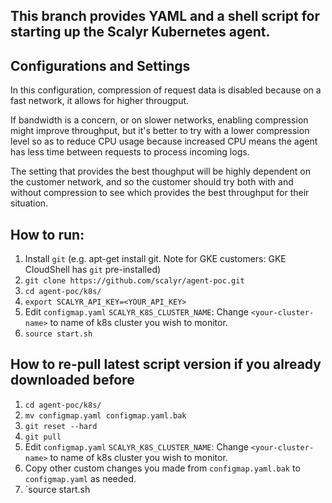 ## This branch provides YAML and a shell script for starting up the Scalyr Kubernetes agent.

## Configurations and Settings

In this configuration, compression of request data is disabled because on a fast network, it allows for higher
througput.

If bandwidth is a concern, or on slower networks, enabling compression might improve throughput, but it's better
to try with a lower compression level so as to reduce CPU usage because increased CPU means the agent has less time
between requests to process incoming logs.

The setting that provides the best thoughput will be highly dependent on the customer network, and so the customer
should try both with and without compression to see which provides the best throughput for their situation.

## How to run:

1. Install `git` (e.g. apt-get install git.  Note for GKE customers: GKE CloudShell has `git` pre-installed)
2. `git clone https://github.com/scalyr/agent-poc.git`
3. `cd agent-poc/k8s/`
4. `export SCALYR_API_KEY=<YOUR_API_KEY>`
5. Edit `configmap.yaml` `SCALYR_K8S_CLUSTER_NAME`: Change `<your-cluster-name>` to name of k8s cluster you wish to monitor.
7. `source start.sh`

## How to re-pull latest script version if you already downloaded before

1. `cd agent-poc/k8s/`
2. `mv configmap.yaml configmap.yaml.bak`
3. `git reset --hard`
4. `git pull`
5. Edit `configmap.yaml` `SCALYR_K8S_CLUSTER_NAME`: Change `<your-cluster-name>` to name of k8s cluster you wish to monitor.
7. Copy other custom changes you made from `configmap.yaml.bak` to `configmap.yaml` as needed.
8. `source start.sh

